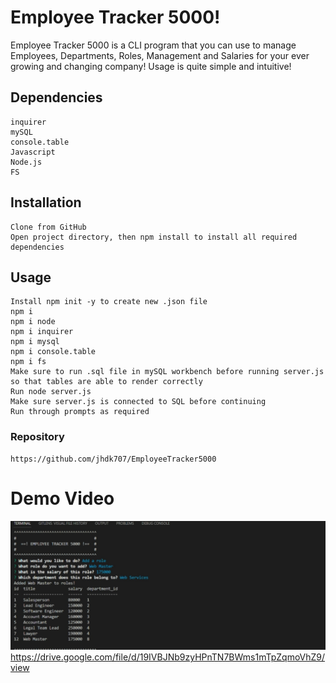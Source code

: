 # Employee Tracker 5000!

Employee Tracker 5000 is a CLI program that you can use to manage Employees, Departments, Roles, Management and Salaries for your ever growing and changing company! Usage is quite simple and intuitive!

## Dependencies

    inquirer
    mySQL
    console.table
    Javascript
    Node.js
    FS

## Installation

    Clone from GitHub
    Open project directory, then npm install to install all required dependencies

## Usage

    Install npm init -y to create new .json file
    npm i
    npm i node
    npm i inquirer
    npm i mysql
    npm i console.table
    npm i fs
    Make sure to run .sql file in mySQL workbench before running server.js so that tables are able to render correctly
    Run node server.js
    Make sure server.js is connected to SQL before continuing
    Run through prompts as required

### Repository

    https://github.com/jhdk707/EmployeeTracker5000

# Demo Video

![Demo Video Screen Cap](images\VideoDemoScreenCap030923.png)
https://drive.google.com/file/d/19IVBJNb9zyHPnTN7BWms1mTpZqmoVhZ9/view
